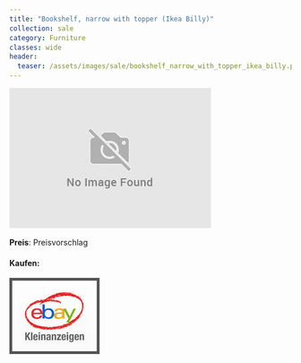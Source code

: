 ```yaml
---
title: "Bookshelf, narrow with topper (Ikea Billy)"
collection: sale
category: Furniture
classes: wide
header: 
  teaser: /assets/images/sale/bookshelf_narrow_with_topper_ikea_billy.png
---
```




<a href="">
  <img src="/assets/images/sale/bookshelf_narrow_with_topper_ikea_billy.png" alt="Bookshelf, narrow with topper (Ikea Billy)">
</a>

**Preis**: Preisvorschlag


#### Kaufen:
<a href="">
  <img src="/assets/images/ebay.png" alt="Ebay Kleinanzeigen" style="border: 5px solid #555">
</a>

